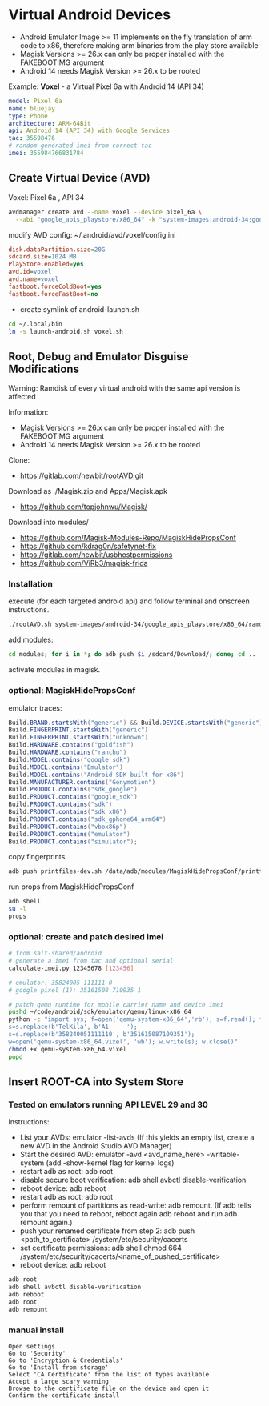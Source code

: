 # Virtual Android Devices

- Android Emulator Image >= 11 implements on the fly translation of arm code to x86,
  therefore making arm binaries from the play store available
- Magisk Versions >= 26.x can only be proper installed with the FAKEBOOTIMG argument
- Android 14 needs Magisk Version >= 26.x to be rooted

Example: **Voxel** - a Virtual Pixel 6a with Android 14 (API 34)

```yaml
model: Pixel 6a
name: bluejay
type: Phone
architecture: ARM-64Bit
api: Android 14 (API 34) with Google Services
tac: 35598476
# random generated imei from correct tac
imei: 355984766831784
```

## Create Virtual Device (AVD)

Voxel: Pixel 6a , API 34

```sh
avdmanager create avd --name voxel --device pixel_6a \
  --abi "google_apis_playstore/x86_64" -k "system-images;android-34;google_apis_playstore;x86_64"
```

modify AVD config: ~/.android/avd/voxel/config.ini

```ini
disk.dataPartition.size=20G
sdcard.size=1024 MB
PlayStore.enabled=yes
avd.id=voxel
avd.name=voxel
fastboot.forceColdBoot=yes
fastboot.forceFastBoot=no
```

- create symlink of android-launch.sh

```sh
cd ~/.local/bin
ln -s launch-android.sh voxel.sh
```

## Root, Debug and Emulator Disguise Modifications

Warning: Ramdisk of every virtual android with the same api version is affected

Information:

- Magisk Versions >= 26.x can only be proper installed with the FAKEBOOTIMG argument
- Android 14 needs Magisk Version >= 26.x to be rooted

Clone:

- https://gitlab.com/newbit/rootAVD.git

Download as ./Magisk.zip and Apps/Magisk.apk

- https://github.com/topjohnwu/Magisk/

Download into modules/

- https://github.com/Magisk-Modules-Repo/MagiskHidePropsConf
- https://github.com/kdrag0n/safetynet-fix
- https://gitlab.com/newbit/usbhostpermissions
- https://github.com/ViRb3/magisk-frida

### Installation

execute (for each targeted android api) and follow terminal and onscreen instructions.

```sh
./rootAVD.sh system-images/android-34/google_apis_playstore/x86_64/ramdisk.img FAKEBOOTIMG PATCHFSTAB GetUSBHPmodZ
```

add modules:

```sh
cd modules; for i in *; do adb push $i /sdcard/Download/; done; cd ..
```

activate modules in magisk.


### optional: MagiskHidePropsConf

emulator traces:

```java
Build.BRAND.startsWith("generic") && Build.DEVICE.startsWith("generic"))
Build.FINGERPRINT.startsWith("generic")
Build.FINGERPRINT.startsWith("unknown")
Build.HARDWARE.contains("goldfish")
Build.HARDWARE.contains("ranchu")
Build.MODEL.contains("google_sdk")
Build.MODEL.contains("Emulator")
Build.MODEL.contains("Android SDK built for x86")
Build.MANUFACTURER.contains("Genymotion")
Build.PRODUCT.contains("sdk_google")
Build.PRODUCT.contains("google_sdk")
Build.PRODUCT.contains("sdk")
Build.PRODUCT.contains("sdk_x86")
Build.PRODUCT.contains("sdk_gphone64_arm64")
Build.PRODUCT.contains("vbox86p")
Build.PRODUCT.contains("emulator")
Build.PRODUCT.contains("simulator");
```

copy fingerprints

```sh
adb push printfiles-dev.sh /data/adb/modules/MagiskHidePropsConf/printfiles/Dev.sh
```

run props from MagiskHidePropsConf

```sh
adb shell
su -l
props
```

### optional: create and patch desired imei

```sh
# from salt-shared/android
# generate a imei from tac and optional serial
calculate-imei.py 12345678 [123456]

# emulator: 35824005 111111 0
# google pixel (1): 35161508 710935 1

# patch qemu runtime for mobile carrier name and device imei
pushd ~/code/android/sdk/emulator/qemu/linux-x86_64
python -c "import sys; f=open('qemu-system-x86_64','rb'); s=f.read(); f.close();
s=s.replace(b'TelKila', b'A1     ');
s=s.replace(b'358240051111110', b'351615087109351');
w=open('qemu-system-x86_64.vixel', 'wb'); w.write(s); w.close()"
chmod +x qemu-system-x86_64.vixel
popd
```

## Insert ROOT-CA into System Store

### Tested on emulators running API LEVEL 29 and 30

Instructions:

- List your AVDs: emulator -list-avds (If this yields an empty list, create a new AVD in the Android Studio AVD Manager)
- Start the desired AVD: emulator -avd <avd_name_here> -writable-system (add -show-kernel flag for kernel logs)
- restart adb as root: adb root
- disable secure boot verification: adb shell avbctl disable-verification
- reboot device: adb reboot
- restart adb as root: adb root
- perform remount of partitions as read-write: adb remount. (If adb tells you that you need to reboot, reboot again adb reboot and run adb remount again.)
- push your renamed certificate from step 2: adb push <path_to_certificate> /system/etc/security/cacerts
- set certificate permissions: adb shell chmod 664 /system/etc/security/cacerts/<name_of_pushed_certificate>
- reboot device: adb reboot

```sh
adb root
adb shell avbctl disable-verification
adb reboot
adb root
adb remount
```

### manual install

```text
Open settings
Go to 'Security'
Go to 'Encryption & Credentials'
Go to 'Install from storage'
Select 'CA Certificate' from the list of types available
Accept a large scary warning
Browse to the certificate file on the device and open it
Confirm the certificate install
```


